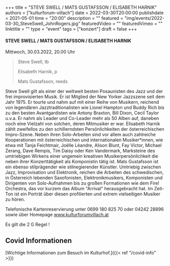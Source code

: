 +++
title = "STEVE SWELL / MATS GUSTAFSSON / ELISABETH HARNIK"
authors = ["kulturforum-villach"]
date = 2022-03-30T20:00:00
publishdate = 2021-05-01
time = "20:00"
description = ""
featured = "img/events/2022-03-30_SteveSwell_JohnRogers.jpg"
featuredVideo = ""
featuredVimeo = ""
linktitle = ""
type = "event"
tags = ["konzert"]
draft = false
+++


#### STEVE SWELL / MATS GUSTAFSSON / ELISABETH HARNIK
 
Mittwoch, 30.03.2022, 20.00 Uhr
 
 
>Steve Swell, tb
>
>Elisabeth Harnik, p
>
>Mats Gustafsson, reeds
 
Steve Swell gilt als einer der weltweit besten Posaunisten des Jazz und der frei improvisierten Musik. Er ist Mitglied der New Yorker Jazzszene seit dem Jahr 1975. Er tourte und nahm auf mit einer Reihe von Musikern, reichend von legendären Jazztraditionalisten wie Lionel Hampton und Buddy Rich bis zu den besten Avantgardisten wie Antony Braxton, Bill Dixon, Cecil Taylor u.v.a. Er nahm als Leader und Co-Leader mehr als 50 Alben auf, daneben noch eine Vielzahl von solchen, deren Mitmusiker er war. 
Elisabeth Harnik zählt zweifellos zu den schillerndsten Persönlichkeiten der österreichischen Impro-Szene. Neben ihren Solo-Arbeiten sind vor allem auch zahlreiche Kooperationen mit österreichischen und internationalen Musiker*innen, wie etwa mit Tanja Feichtmair, Joëlle Léandre, Alison Blunt, Fay Victor, Michael Zerang, Dave Rempis, Tim Daisy oder Ken Vandermark, Marksteine des umtriebigen Wirkens einer ungemein kreativen Musikerpersönlichkeit die neben ihrer Konzerttätigkeit als Komponistin tätig ist. 
Mats Gustafsson ist ein ebenso stilprägender wie stilnegierender Künstler. Umtriebig zwischen Jazz, Improvisation und Elektronik, reichen die Arbeiten des schwedischen, in Österreich lebenden Saxofonisten, Elektronikmusikers, Komponisten und Dirigenten von Solo-Aufnahmen bis zu großen Formationen wie dem Fire! Orchestra, das vor kurzem das Album "Arrival" herausgebracht hat. Im Zeit-Ton ist ein Porträt über diesen profilierten und extrem vielseitigen Musiker zu hören.


Telefonische Kartenreservierung unter 0699 180 825 70 oder 04242 28896  sowie über Homepage www.kulturforumvillach.at                             

Es gilt die 2 G Regel !


## Covid Informationen

[Wichtige Informationen zum Besuch im Kulturhof.]({{< ref "/covid-info" >}})

